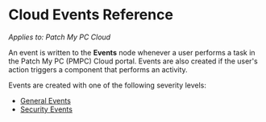 # Cloud Events Reference

_Applies to: Patch My PC Cloud_

An event is written to the **Events** node whenever a user performs a task in the Patch My PC (PMPC) Cloud portal. Events are also created if the user's action triggers a component that performs an activity.

Events are created with one of the following severity levels:

* [General Events](general-cloud-events-reference.md)
* [Security Events](security-cloud-events-reference.md)
